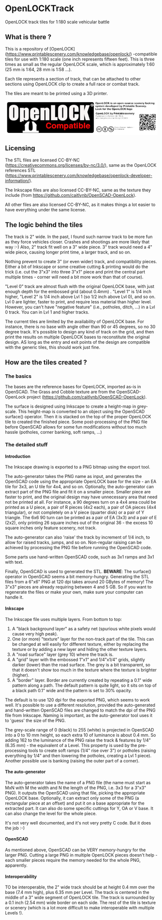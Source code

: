 # OpenLOCKTrack
 OpenLOCK track tiles for 1:180 scale vehicular battle
## What is there ?

This is a repository of [OpenLOCK] (https://www.printablescenery.com/knowledgebase/openlock/) -compatible tiles for use with 1:180 scale (one inch represents fifteen feet).
This is three times as small as the regular OpenLOCK scale, which is approximately 1:60 (25 mm is 1:64, 28 mm is 1:58 ...).

Each tile represents a section of track, that can be attached to other sections using OpenLOCK clip to create a full race or combat track.

The tiles are meant to be printed using a 3D printer.

![OpenLOCK compatible](Whats-OpenLOCK.jpg)

##  Licensing

The STL files are licensed CC-BY-NC (https://creativecommons.org/licenses/by-nc/3.0/), same as the OpenLOCK references STL (https://www.printablescenery.com/knowledgebase/openlock-developer-information/).

The Inkscape files are also licensed CC-BY-NC, same as the texture they include (from https://github.com/caitlynb/OpenSCAD-OpenLock).

All other files are also licensed CC-BY-NC, as it makes things a lot easier to have everything under the same license.


## The logic behind the tiles

The track is 2" wide. In the past, I found such narrow track to be more fun as they force vehicles closer. Crashes and shootings are more likely that way :-) Also, 2" track fit well on a 3" wide piece. 3" track would need a 4" wide piece, causing longer print time, a larger track, and so on.

Nothing prevent to create 3" (or even wider) track, and compatibility pieces. Either a bit of Inkscape or some creative cutting & printing would do the trick (i.e. cut the 3"x3" into three 3"x1" piece and print the central part multiple times - corner will need a bit more work than that of course). 

"Level 0" track are almost flush with the original OpenLOCK base, with just enough depth for the embossed grid (about 0.4mm) . "Level 1" is 1/4 inch higher, "Level 2" is 1/4 inch above Lvl 1 (so 1/2 inch above Lvl 0), and so on. Lvl 0 are lighter, faster to print, and require less material than higher level. However, you can't have "negative feature" (i.e., potholes, ditch, ...) in a Lvl 0 track. You can in Lvl 1 and higher tracks.

The current tiles are limited by the availability of OpenLOCK base. For instance, there is no base with angle other than 90 or 45 degrees, so no 30 degree track. It's possible to design any kind of track on the grid, and then print the results on multiple OpenLOCK bases to reconstitute the original design. AS long as the entry and exit points of the design are compatible with the generic tiles, this should work just fine.

## How are the tiles created ?

### The basics

The bases are the reference bases for OpenLOCK, imported as-is in OpenSCAD. The Grass and Cobble texture are from the OpenSCAD-OpenLock
 project (https://github.com/caitlynb/OpenSCAD-OpenLock).

The surface is designed using Inkscape to create a height-map in grey-scale. This height-map is converted to an object using the OpenSCAD surface() operator. Then it is stacked on the top of the proper OpenLOCK tile to created the finished piece. Some post-processing of the PNG file before OpenSCAD allows for some fun modifications without too much hassle (potholes, corner banking, soft ramps, ...)

### The detailed stuff

#### Introduction

The Inkscape drawing is exported to a PNG bitmap using the export tool. 

The auto-generator takes the PNG name as input, and generates the OpenSCAD code using the appropriate OpenLOCK base for the size - an EA tile for 3x3, an U tile for 4x4, and so on. Optionally, the auto-generator can extract part of the PNG file and fit it on a smaller piece. Smaller piece are faster to print, and the original design may have unnecessary area that need not be printed at all. For instance, a 90 degrees turn on a 4x4 area could be printed as a U piece, a pair of R pieces (4x2 each), a pair of OA pieces (4x4 triangular), or not completely on a V piece (quarter disk) or a pair of Y triangle. The 6x6 90 turn can be printed as a pair of EA (3x3) and a pair of E (2x2), only printing 26 square inches out of the original 36 - the excess 10 square inches only feature scenery, not track.

The auto-generator can also 'raise' the track by increment of 1/4 inch, to allow for raised tracks, jumps, and so on. Non-regular raising can be achieved by processing the PNG file before running the OpenSCAD code.

Some parts use hand-written OpenSCAD code, such as 3x1 ramps and 3x1 with text.

Finally, OpenSCAD is used to generated the STL. **BEWARE**: The surface() operator in OpenSCAD seems a bit memory-hungry. Generating the STL files from a 6"x6" PNG at 120 dpi takes around 20 GBytes of memory! The 3"x3" pieces are already requiring between 4 and 5 GB. So if you want to regenerate the files or make your own, make sure your computer can handle it.

#### Inkscape

The Inkscape file uses multiple layers.
From bottom to top:
1. A "black background layer" as a safety net (spurious white pixels would cause very high peak).
2. One (or more) "texture" layer for the non-track part of the tile. This can be changed at will easily for different texture, either by replacing the texture or by adding a new layer and hiding the other texture layers.
3. A "road surface" layer (grey 10) where the track is.
4. A "grid" layer with the embossed 1"x1" and 1/4"x1/4" grids, slightly darker (lower) than the road surface. The grey is a bit transparent, so that it doesn't show too much in the texture where the texture is brighter (higher).
5. A "border" layer. Border are currently created by repeating a 0.1" wide pattern along a path. The default pattern is quite light, so it sits on top of a black path 0.1" wide and the pattern is set to 30% opacity.
 
The default is to use 120 dpi for the exported PNG, which seems to work well. It's possible to use a different resolution, provided the auto-generated and hand-written OpenSCAD files are changed to match the dpi of the PNG file from Inkscape. Naming is important, as the auto-generator tool uses it to 'guess' the size of the PNG.

The grey-scale range of 0 (black) to 255 (white) is projected in OpenSCAD into a 0 to 10 mm height, so each extra 10 of luminance is about 0.4 mm. So adding 162 to the luminance of the PNG raise the track & features by 1/4" (6.35 mm) - the equivalent of a Level. This property is used by the pre-processing tools to create soft ramps (1/4" rise over 3") or potholes (raising everything by 1/4" and then lowering the potholes, creating a Lvl 1 piece). Another possible use is banking (raising the outer part of a corner).

#### The auto-generator

The auto-generator takes the name of a PNG file (the name must start as MxN with M the width and N the length of the PNG, i.e. 3x3 for a 3"x3" PNG). It outputs the OpenSCAD using that file, picking the appropriate OpenLOCK base. Optionally, it can extract only some of the PNG (a rectangular piece at an offset) and put it on a base appropriate for the extracted part. It can also do some specific cuttings for Y, OA or V base. It can also change the level for the whole piece.

It's not very well documented, and it's not very pretty C code. But it does the job :-)

#### OpenSCAD

As mentioned above, OpenSCAD can be VERY memory-hungry for the larger PNG. Cutting a large PNG in multiple OpenLOCK pieces doesn't help - each smaller pieces require the memory needed for the whole PNG, apparently.


#### Interoperability

TO be interoperable, the 2" wide track should be at height 0.4 mm over the base (7.4 mm high), plus 6.35 mm per Level. The track is centered in the middle of a 3" wide segment of OpenLOCK tile. The track is surrounded by a 0.1 inch (2.54 mm) wide border on each side. The rest of the tile is texture or scenery (which is a lot more difficult to make interoperable with multiple Levels !).
